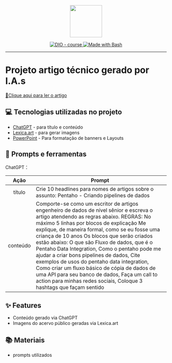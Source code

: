 <p align="center">
    <img width="100" src=".github/assets/banner.png">
</p>


<p align="center">
  <a href="https://dio.me/"><img src="https://img.shields.io/badge/DIO-Course-28DA77?logo=youtube" alt="DIO - course">
  </a>
  <a href="https://www.gnu.org/software/bash/" title="Go to Bash homepage"><img src="https://img.shields.io/badge/Prompt-Project-blue?logo=gnu-bash&amp;logoColor=white" alt="Made with Bash">
  </a>
</p>

-------

# Projeto artigo técnico gerado por I.A.s


<a href="https://web.dio.me/articles/como-o-pentaho-pode-te-ajudar-em-solucoes-de-fluxos-de-dados?back=%2Farticles&open-modal=true&page=1&order=oldest" title="View PDF now"> 📕Clique aqui para ler o artigo</a>

## 💻 Tecnologias utilizadas no projeto

- [ChatGPT](https://chat.openai.com/) - para título e conteúdo
- [Lexica.art](https://lexica.art/) - para gerar imagens
- [PowerPoint](https://www.microsoft.com/en/microsoft-365/powerpoint) - Para formatação de banners e Layouts

## 📄 Prompts e ferramentas


ChatGPT：

|   Ação   | Prompt                                                                                                                                                                                                                                                                         |
| :------: | ------------------------------------------------------------------------------------------------------------------------------------------------------------------------------------------------------------------------------------------------------------------------------ |
|  título  | Crie 10 headlines para nomes de artigos sobre o assunto: Pentaho - Criando pipelines de dados                                                                                                                                                                                   |
| conteúdo | Comporte-se como um escritor de artigos engenheiro de dados de nível sênior e escreva o artigo atendendo as regras abaixo. REGRAS: No máximo 5 linhas por blocos de explicação Me explique, de maneira formal, como se eu fosse uma criança de 10 anos Os blocos que serão criados estão abaixo: O que são Fluxo de dados, que é o Pentaho Data Integration, Como o pentaho pode me ajudar a criar bons pipelines de dados, Cite exemplos de usos do pentaho data integration, Como criar um fluxo básico de cópia de dados de uma API para seu banco de dados, Faça um call to action para minhas redes sociais, Coloque 3 hashtags que façam sentido |




## ✨ Features

- Conteúdo gerado via ChatGPT
- Imagens do acervo público geradas via Lexica.art

## 📚 Materiais

- prompts utilizados